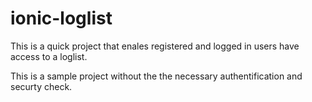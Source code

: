 # ionic-loglist
This is a quick project that enales registered and logged in users have access to a loglist.

This is a sample project without the the necessary authentification and securty check. 
